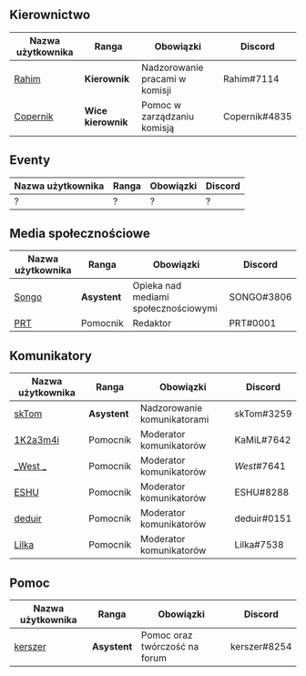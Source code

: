
## Kierownictwo
| Nazwa użytkownika | Ranga | Obowiązki | Discord
|--|--|-----|---|
| [Rahim](https://mrucznik-rp.pl/user/954-leia/) | **Kierownik** | Nadzorowanie pracami w komisji | Rahim#7114
| [Copernik](https://mrucznik-rp.pl/user/3300-copernik/) | **Wice kierownik** | Pomoc w zarządzaniu komisją | Copernik#4835
## Eventy
| Nazwa użytkownika | Ranga | Obowiązki | Discord
|--|--|-----|---|
| ? | ? | ? | ?
## Media społecznościowe
| Nazwa użytkownika | Ranga | Obowiązki | Discord
|--|--|-----|---|
| [Songo](https://mrucznik-rp.pl/user/4641-songo/) | **Asystent**  | Opieka nad mediami społecznościowymi | SONGO#3806
| [PRT](https://mrucznik-rp.pl/user/267-prt/) | Pomocnik | Redaktor | PRT#0001
## Komunikatory
| Nazwa użytkownika | Ranga | Obowiązki | Discord
|--|--|-----|---|
| [skTom](https://mrucznik-rp.pl/user/41-sktom/) | **Asystent** | Nadzorowanie komunikatorami | skTom#3259
| [1K2a3m4i](https://mrucznik-rp.pl/user/12075-1k2a3m4i/) | Pomocnik | Moderator komunikatorów | KaMiL#7642
| [_West _](https://mrucznik-rp.pl/user/1064-west/) | Pomocnik | Moderator komunikatorów | _West_#7641
| [ESHU](https://mrucznik-rp.pl/user/7747-eshu/) | Pomocnik | Moderator komunikatorów | ESHU#8288
| [deduir](https://mrucznik-rp.pl/user/5571-deduir/) | Pomocnik | Moderator komunikatorów | deduir#0151
| [Lilka](https://mrucznik-rp.pl/user/12121-lilka/) | Pomocnik | Moderator komunikatorów | Lilka#7538
## Pomoc
| Nazwa użytkownika | Ranga | Obowiązki | Discord
|--|--|-----|---|
| [kerszer](https://mrucznik-rp.pl/user/10714-kerszer/) | **Asystent** | Pomoc oraz twórczość na forum | kerszer#8254


